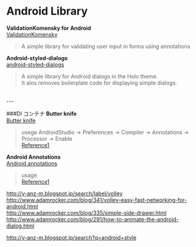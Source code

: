 # Android Library

**ValidationKomensky for Android**  
[ValidationKomensky](https://github.com/inmite/android-validation-komensky)  
>A simple library for validating user input in forms using annotations

  

**Android-styled-dialogs**  
[android-styled-dialogs](https://github.com/inmite/android-styled-dialogs)  
>A simple library for Android dialogs in the Holo theme.  
>It alos removes boilerplate code for displaying simple dialogs.

<br>
---

###DI コンテナ
**Butter knife**  
[Butter knife](http://jakewharton.github.io/butterknife/)  
> usege
> AndroidStudio → Preferences → Compiler → Annotations → Processor → Enable  
> [Reference1](http://hotchemi.hateblo.jp/entry/2013/12/15/202857)

**Android Annotations**  
[Android annotations](http://androidannotations.org/)  
> usage  
> [Reference1](http://blog.yohei.org/android-androidannotations-01/)  
> 


http://y-anz-m.blogspot.jp/search/label/volley<br>
http://www.adamrocker.com/blog/341/volley-easy-fast-networking-for-android.html<br>
http://www.adamrocker.com/blog/335/simple-side-drawer.html<br>
http://www.adamrocker.com/blog/291/how-to-animate-the-android-dialog.html<br>

http://y-anz-m.blogspot.jp/search?q=android+style<br>
